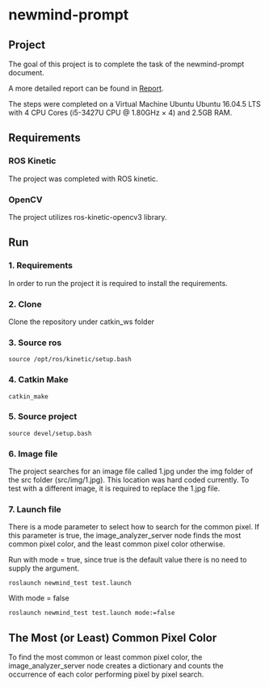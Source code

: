 [//]: # (References)
[1]: ./REPORT.md "Report"

# newmind-prompt
## Project

The goal of this project is to complete the task of the newmind-prompt document.

A more detailed report can be found in [Report][1].  

The steps were completed on a Virtual Machine Ubuntu Ubuntu 16.04.5 LTS with 4 CPU Cores (i5-3427U CPU @ 1.80GHz × 4) and 2.5GB RAM.

## Requirements

### ROS Kinetic

The project was completed with ROS kinetic.

### OpenCV

The project utilizes ros-kinetic-opencv3 library.

## Run
### 1. Requirements
In order to run the project it is required to install the requirements.
### 2. Clone 
Clone the repository under catkin_ws folder
### 3. Source ros
```
source /opt/ros/kinetic/setup.bash
```
### 4. Catkin Make
```
catkin_make
```

### 5. Source project
```
source devel/setup.bash
```

### 6. Image file
The project searches for an image file called 1.jpg under the img folder of the src folder (src/img/1.jpg). This location was hard coded currently. To test with a different image, it is required to replace the 1.jpg file.

### 7. Launch file
There is a mode parameter to select how to search for the common pixel. If this parameter is true, the image_analyzer_server node finds the most common pixel color, and the least common pixel color otherwise.

Run with mode = true, since true is the default value there is no need to supply the argument.
```
roslaunch newmind_test test.launch
```


With mode = false

```
roslaunch newmind_test test.launch mode:=false
```

## The Most (or Least) Common Pixel Color
To find the most common or least common pixel color, the image_analyzer_server node creates a dictionary and counts the occurrence of each color performing pixel by pixel search. 